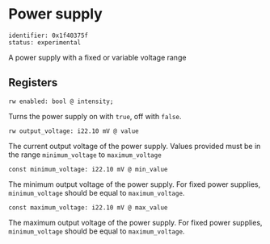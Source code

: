 # Power supply
    
    identifier: 0x1f40375f
    status: experimental
    
A power supply with a fixed or variable voltage range

## Registers

    rw enabled: bool @ intensity;

Turns the power supply on with `true`, off with `false`. 
    
    rw output_voltage: i22.10 mV @ value
    
The current output voltage of the power supply. Values provided must be in the range `minimum_voltage` to `maximum_voltage`

    const minimum_voltage: i22.10 mV @ min_value
    
The minimum output voltage of the power supply. For fixed power supplies, `minimum_voltage` should be equal to `maximum_voltage`.

    const maximum_voltage: i22.10 mV @ max_value
    
The maximum output voltage of the power supply. For fixed power supplies, `minimum_voltage` should be equal to `maximum_voltage`.

